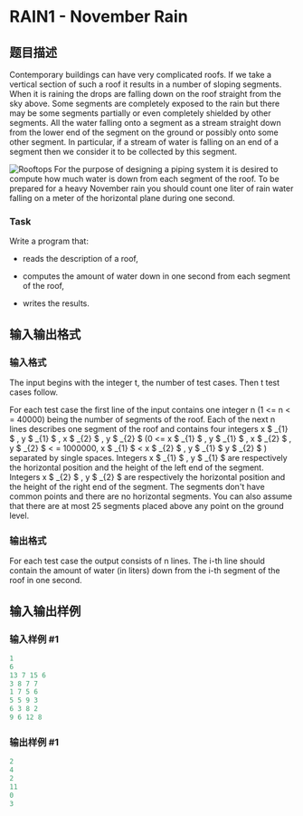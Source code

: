 # RAIN1 - November Rain

## 题目描述

 Contemporary buildings can have very complicated roofs. If we take a vertical section of such a roof it results in a number of sloping segments. When it is raining the drops are falling down on the roof straight from the sky above. Some segments are completely exposed to the rain but there may be some segments partially or even completely shielded by other segments. All the water falling onto a segment as a stream straight down from the lower end of the segment on the ground or possibly onto some other segment. In particular, if a stream of water is falling on an end of a segment then we consider it to be collected by this segment.

![Rooftops](https://cdn.luogu.com.cn/upload/vjudge_pic/SP86/4f068738a22a9205a559ff89f5f5c58576b020f3.png) For the purpose of designing a piping system it is desired to compute how much water is down from each segment of the roof. To be prepared for a heavy November rain you should count one liter of rain water falling on a meter of the horizontal plane during one second.

### Task

Write a program that:

- reads the description of a roof,

- computes the amount of water down in one second from each segment of the roof,

- writes the results.

## 输入输出格式

### 输入格式

 The input begins with the integer t, the number of test cases. Then t test cases follow.

For each test case the first line of the input contains one integer n (1 <= n < = 40000) being the number of segments of the roof. Each of the next n lines describes one segment of the roof and contains four integers x $ _{1} $ , y $ _{1} $ , x $ _{2} $ , y $ _{2} $ (0 <= x $ _{1} $ , y $ _{1} $ , x $ _{2} $ , y $ _{2} $ < = 1000000, x $ _{1} $ < x $ _{2} $ , y $ _{1} $ y $ _{2} $ ) separated by single spaces. Integers x $ _{1} $ , y $ _{1} $ are respectively the horizontal position and the height of the left end of the segment. Integers x $ _{2} $ , y $ _{2} $ are respectively the horizontal position and the height of the right end of the segment. The segments don't have common points and there are no horizontal segments. You can also assume that there are at most 25 segments placed above any point on the ground level.

### 输出格式

 For each test case the output consists of n lines. The i-th line should contain the amount of water (in liters) down from the i-th segment of the roof in one second.

## 输入输出样例

### 输入样例 #1

```cpp
1
6 
13 7 15 6 
3 8 7 7 
1 7 5 6 
5 5 9 3 
6 3 8 2 
9 6 12 8
```


### 输出样例 #1

```cpp
2 
4 
2 
11 
0 
3
```


